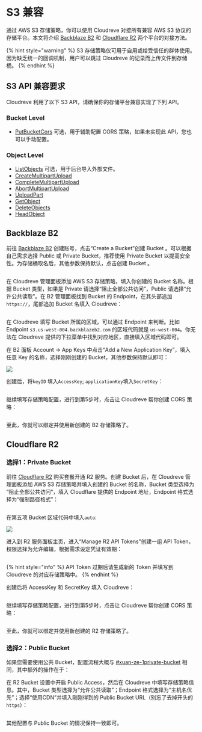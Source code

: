 # S3 兼容

通过 AWS S3 存储策略，你可以使用 Cloudreve 对接所有兼容 AWS S3 协议的存储平台。本文将介绍 [Backblaze B2](https://www.backblaze.com/b2/cloud-storage.html) 和 [Cloudflare R2](https://www.cloudflare.com/products/r2/) 两个平台的对接方法。

{% hint style="warning" %}
S3 存储策略仅可用于自用或给受信任的群体使用。因为缺乏统一的回调机制，用户可以跳过 Cloudreve 的记录而上传文件到存储桶。
{% endhint %}

## S3 API 兼容要求

Cloudreve 利用了以下 S3 API，请确保你的存储平台兼容实现了下列 API。

### Bucket Level

* [PutBucketCors](https://docs.aws.amazon.com/AmazonS3/latest/API/API\_PutBucketCors.html) 可选，用于辅助配置 CORS 策略，如果未实现此 API，您也可以手动配置。

### Object Level

* [ListObjects](https://docs.aws.amazon.com/AmazonS3/latest/API/API\_ListObjects.html) 可选，用于后台导入外部文件。
* [CreateMultipartUpload](https://docs.aws.amazon.com/AmazonS3/latest/API/API\_CreateMultipartUpload.html)
* [CompleteMultipartUpload](https://docs.aws.amazon.com/AmazonS3/latest/API/API\_CompleteMultipartUpload.html)
* [AbortMultipartUpload](https://docs.aws.amazon.com/AmazonS3/latest/API/API\_AbortMultipartUpload.html)
* [UploadPart](https://docs.aws.amazon.com/AmazonS3/latest/API/API\_UploadPart.html)
* [GetObject](https://docs.aws.amazon.com/AmazonS3/latest/API/API\_GetObject.html)
* [DeleteObjects](https://docs.aws.amazon.com/AmazonS3/latest/API/API\_DeleteObjects.html)
* [HeadObject](https://docs.aws.amazon.com/AmazonS3/latest/API/API\_HeadObject.html)

## Backblaze B2

前往  [Backblaze B2](https://www.backblaze.com/b2/cloud-storage.html) 创建账号，点击“Create a Bucket”创建 Bucket 。可以根据自己需求选择 Public 或 Private Bucket，推荐使用 Private Bucket 以提高安全性。为存储桶取名后，其他参数保持默认，点击创建 Bucket 。

<img src="../../.gitbook/assets/image (4).png" alt="" data-size="original">

在 Cloudreve 管理面板添加 AWS S3 存储策略，填入你创建的 Bucket 名称。根据 Bucket 类型，如果是 Private 请选择“阻止全部公共访问”，Public 请选择“允许公共读取”。在 B2 管理面板找到 Bucket 的 Endpoint，在其头部追加`https://`，尾部追加 Bucket 名填入 Cloudreve：

<figure><img src="../../.gitbook/assets/image (6).png" alt=""><figcaption></figcaption></figure>

在 Cloudreve 填写 Bucket 所属的区域，可以通过 Endpoint 来判断。比如 Endpoint `s3.us-west-004.backblazeb2.com` 的区域代码就是 `us-west-004`。你无法在 Cloudreve 提供的下拉菜单中找到对应地区，直接填入区域代码即可。

在 B2 面板 Account -> App Keys 中点击“Add a New Application Key”，填入任意 Key 的名称，选择刚刚创建的 Bucket，其他参数保持默认即可：

![](../../.gitbook/assets/image.png)

创建后，将`keyID` 填入`AccessKey`; `applicationKey`填入`SecretKey`：

<figure><img src="../../.gitbook/assets/image (7).png" alt=""><figcaption></figcaption></figure>

继续填写存储策略配置，进行到第5步时，点击让 Cloudreve 帮你创建 CORS 策略：

<figure><img src="../../.gitbook/assets/image (2).png" alt=""><figcaption></figcaption></figure>

至此，你就可以绑定并使用新创建的 B2 存储策略了。

## Cloudflare R2

### 选择1：Private Bucket

前往  [Cloudflare R2](https://www.cloudflare.com/products/r2/) 购买套餐开通 R2 服务。创建 Bucket 后，在 Cloudreve 管理面板添加 AWS S3 存储策略并填入创建的 Bucket 的名称，Bucket 类型选择为 “阻止全部公共访问”，填入 Cloudflare 提供的 Endpoint 地址，Endpoint 格式选择为“强制路径格式”：

<figure><img src="../../.gitbook/assets/image (3).png" alt=""><figcaption></figcaption></figure>

在第五项 Bucket 区域代码中填入`auto`:

![](<../../.gitbook/assets/image (5).png>)

进入到 R2 服务面板主页，进入“Manage R2 API Tokens”创建一组 API Token，权限选择为允许编辑，根据需求设定凭证有效期：

<figure><img src="../../.gitbook/assets/image (10).png" alt=""><figcaption></figcaption></figure>

{% hint style="info" %}
API Token 过期后请生成新的 Token 并填写到 Cloudreve 的对应存储策略中。
{% endhint %}

创建后将 AccessKey 和 SecretKey 填入 Cloudreve：

<figure><img src="../../.gitbook/assets/image (8).png" alt=""><figcaption></figcaption></figure>

继续填写存储策略配置，进行到第5步时，点击让 Cloudreve 帮你创建 CORS 策略：

<figure><img src="../../.gitbook/assets/image (2).png" alt=""><figcaption></figcaption></figure>

至此，你就可以绑定并使用新创建的 R2 存储策略了。

### 选择2：Public Bucket

如果您需要使用公共 Bucket，配置流程大概与 [#xuan-ze-1private-bucket](s3.md#xuan-ze-1private-bucket "mention") 相同，其中额外的操作在于：

在 R2 Bucket 设置中开启 Public Access，然后在 Cloudreve 中填写存储策略信息。其中，Bucket 类型选择为“允许公共读取”；Endpoint 格式选择为“主机名优先”；选择“使用CDN”并填入刚刚得到的 Public Bucket URL（别忘了去掉开头的`https`）：

<figure><img src="../../.gitbook/assets/image (11).png" alt=""><figcaption></figcaption></figure>

其他配置与 Public Bucket 的情况保持一致即可。
